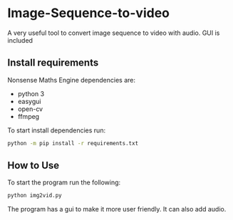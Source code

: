 # Image-Sequence-to-video
A very useful tool to convert image sequence to video with audio. GUI is included

## Install requirements

Nonsense Maths Engine dependencies are:
* python 3
* easygui
* open-cv
* ffmpeg

To start install dependencies run:
```sh
python -m pip install -r requirements.txt
```

## How to Use
To start the program run the following:
```sh
python img2vid.py
```

The program has a gui to make it more user friendly.
It can also add audio.

